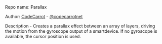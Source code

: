 Repo name: Parallax

Author: [CodeCarrot](http://www.codecarrot.net) - [@codecarrotnet](https://www.twitter.com/codecarrotnet)

Description - Creates a parallax effect between an array of layers, driving the motion from the gyroscope output of a smartdevice. If no gyroscope is available, the cursor position is used.
